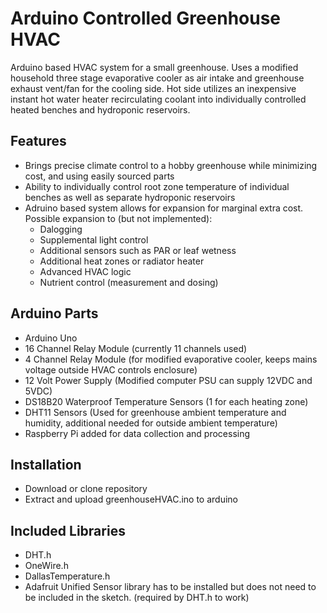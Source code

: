 # Arduino Controlled Greenhouse HVAC

Arduino based HVAC system for a small greenhouse. Uses a modified household three stage evaporative cooler as air intake and greenhouse exhaust vent/fan for the cooling side. Hot side utilizes an inexpensive instant hot water heater recirculating coolant into individually controlled heated benches and hydroponic reservoirs.

## Features
* Brings precise climate control to a hobby greenhouse while minimizing cost, and using easily sourced parts
* Ability to individually control root zone temperature of individual benches as well as separate hydroponic reservoirs
* Adruino based system allows for expansion for marginal extra cost. Possible expansion to (but not implemented):
   * Dalogging
   * Supplemental light control
   * Additional sensors such as PAR or leaf wetness
   * Additional heat zones or radiator heater
   * Advanced HVAC logic
   * Nutrient control (measurement and dosing)

## Arduino Parts
* Arduino Uno
* 16 Channel Relay Module (currently 11 channels used)
* 4 Channel Relay Module (for modified evaporative cooler, keeps mains voltage outside HVAC controls enclosure)
* 12 Volt Power Supply (Modified computer PSU can supply 12VDC and 5VDC)
* DS18B20 Waterproof Temperature Sensors (1 for each heating zone)
* DHT11 Sensors (Used for greenhouse ambient temperature and humidity, additional needed for outside ambient temperature)
* Raspberry Pi added for data collection and processing

## Installation
* Download or clone repository
* Extract and upload greenhouseHVAC.ino to arduino

## Included Libraries
* DHT.h
* OneWire.h
* DallasTemperature.h
* Adafruit Unified Sensor library has to be installed but does not need to be included in the sketch. (required by DHT.h to work)